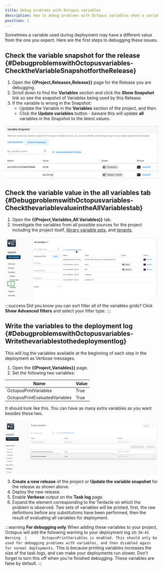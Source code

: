 ```yaml
---
title: Debug problems with Octopus variables
description: How to debug problems with Octopus variables when a variable used during a deploying is different than the one you expect.
position: 1
---
```


Sometimes a variable used during deployment may have a different value from the one you expect. Here are the first steps to debugging these issues.

## Check the variable snapshot for the release {#DebugproblemswithOctopusvariables-ChecktheVariableSnapshotfortheRelease}

1. Open the **{{Project,Releases,Release}}** page for the Release you are debugging.
2. Scroll down to find the **Variables** section and click the **Show Snapshot** link so see the snapshot of Variables being used by this Release.
3. If the variable is wrong in the Snapshot:
    * Update the Variable in the **Variables** section of the project, and then.
    * Click the **Update variables** button - beware this will update **all** variables in the Snapshot to the latest values.

![](images/3278466.png "width=500")

## Check the variable value in the all variables tab {#DebugproblemswithOctopusvariables-CheckthevariablevalueintheAllVariablestab}

1. Open the **{{Project,Variables,All Variables}}** tab.
2. Investigate the variables from all possible sources for the project including the project itself, [library variable sets](/docs/projects/variables/library-variable-sets.md), and [tenants](/docs/tenants/index.md).

![](images/5865680.png "width=500")

:::success
Did you know you can sort filter all of the variables grids? Click **Show Advanced filters** and select your filter type.
:::

## Write the variables to the deployment log {#DebugproblemswithOctopusvariables-Writethevariablestothedeploymentlog}

This will log the variables available at the beginning of each step in the deployment as Verbose messages.

1. Open the **{{Project,Variables}}** page.
2. Set the following two variables:

| Name | Value |
| --- | --- |
| OctopusPrintVariables | True |
| OctopusPrintEvaluatedVariables | True |

It should look like this. You can have as many extra variables as you want besides these two.

![](images/evaluatedvars.png "width=500")

3. **Create a new release** of the project or **Update the variable snapshot** for the release as shown above.
4. Deploy the new release.
5. Enable **Verbose** output on the **Task log** page.
6. Expand the element corresponding to the Tentacle on which the problem is observed. Two sets of variables will be printed, first, the raw definitions before any substitutions have been performed, then the result of evaluating all variables for deployment.

:::warning
**For debugging only**
When adding these variables to your project, Octopus will add the following warning to your deployment log
`20:30:45   Warning  |       OctopusPrintVariables is enabled. This should only be used for debugging problems with variables, and then disabled again for normal deployments.`
This is because printing variables increases the size of the task logs, and can make your deployments run slower. Don't forget to turn this off when you're finished debugging. These variables are false by default.
:::
